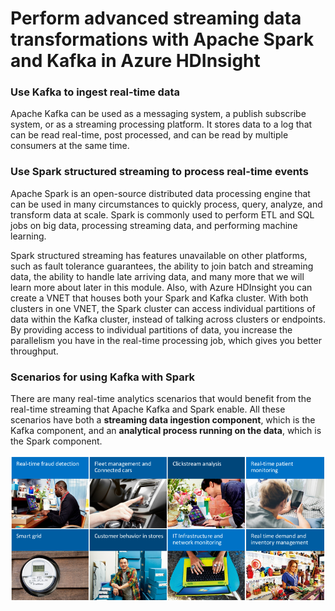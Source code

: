 # Perform advanced streaming data transformations with Apache Spark and Kafka in Azure HDInsight

### Use Kafka to ingest real-time data

Apache Kafka can be used as a messaging system, a publish subscribe system, or as a streaming processing platform. It stores data to a log that can be read real-time, post processed, and can be read by multiple consumers at the same time.

### Use Spark structured streaming to process real-time events

Apache Spark is an open-source distributed data processing engine that can be used in many circumstances to quickly process, query, analyze, and transform data at scale. Spark is commonly used to perform ETL and SQL jobs on big data, processing streaming data, and performing machine learning.

Spark structured streaming has features unavailable on other platforms, such as fault tolerance guarantees, the ability to join batch and streaming data, the ability to handle late arriving data, and many more that we will learn more about later in this module. Also, with Azure HDInsight you can create a VNET that houses both your Spark and Kafka cluster. With both clusters in one VNET, the Spark cluster can access individual partitions of data within the Kafka cluster, instead of talking across clusters or endpoints. By providing access to individual partitions of data, you increase the parallelism you have in the real-time processing job, which gives you better throughput.

### Scenarios for using Kafka with Spark

There are many real-time analytics scenarios that would benefit from the real-time streaming that Apache Kafka and Spark enable. All these scenarios have both a **streaming data ingestion component**, which is the Kafka component, and an **analytical process running on the data**, which is the Spark component.

<img src="./2-img01.png" />

